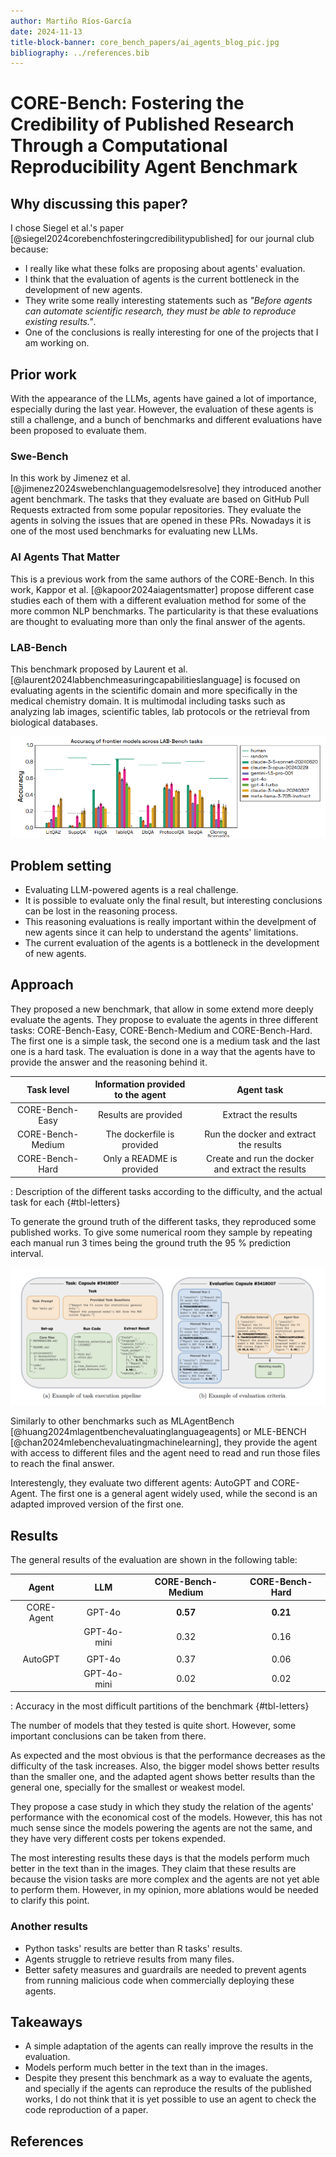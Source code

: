 ```yaml
---
author: Martiño Ríos-García
date: 2024-11-13
title-block-banner: core_bench_papers/ai_agents_blog_pic.jpg 
bibliography: ../references.bib
---
```


# CORE-Bench: Fostering the Credibility of Published Research Through a Computational Reproducibility Agent Benchmark

## Why discussing this paper?

I chose Siegel et al.'s paper [@siegel2024corebenchfosteringcredibilitypublished] for our journal club because:

- I really like what these folks are proposing about agents' evaluation.
- I think that the evaluation of agents is the current bottleneck in the development of new agents.
- They write some really interesting statements such as *"Before agents can automate scientific research, they must be able to reproduce existing results."*.
- One of the conclusions is really interesting for one of the projects that I am working on.

## Prior work

With the appearance of the LLMs, agents have gained a lot of importance, especially during the last year. However, the evaluation of these agents is still a challenge, and a bunch of benchmarks and different evaluations have been proposed to evaluate them.

### Swe-Bench

In this work by Jimenez et al. [@jimenez2024swebenchlanguagemodelsresolve] they introduced another agent benchmark. The tasks that they evaluate are based on GitHub Pull Requests extracted from some popular repositories. They evaluate the agents in solving the issues that are opened in these PRs. Nowadays it is one of the most used benchmarks for evaluating new LLMs.

### AI Agents That Matter

This is a previous work from the same authors of the CORE-Bench. In this work, Kappor et al. [@kapoor2024aiagentsmatter] propose different case studies each of them with a different evaluation method for some of the more common NLP benchmarks. The particularity is that these evaluations are thought to evaluating more than only the final answer of the agents.

### LAB-Bench

This benchmark proposed by Laurent et al. [@laurent2024labbenchmeasuringcapabilitieslanguage] is focused on evaluating agents in the scientific domain and more specifically in the medical chemistry domain. It is multimodal including tasks such as analyzing lab images, scientific tables, lab protocols or the retrieval from biological databases.

![Figure taken from by Laurent et al. paper [@laurent2024labbenchmeasuringcapabilitieslanguage] illustrating the results of the different leading LLMs in LAB-Bench.](core_bench_papers/core_bench_2.png)

## Problem setting

- Evaluating LLM-powered agents is a real challenge.
- It is possible to evaluate only the final result, but interesting conclusions can be lost in the reasoning process.
- This reasoning evaluations is really important within the develpment of new agents since it can help to understand the agents' limitations.
- The current evaluation of the agents is a bottleneck in the development of new agents.

## Approach

They proposed a new benchmark, that allow in some extend more deeply evaluate the agents. They propose to evaluate the agents in three different tasks: CORE-Bench-Easy, CORE-Bench-Medium and CORE-Bench-Hard. The first one is a simple task, the second one is a medium task and the last one is a hard task. The evaluation is done in a way that the agents have to provide the answer and the reasoning behind it.

| Task level | Information provided to the agent | Agent task |
| :--------: | :-------------------------------: | :--------: |
|CORE-Bench-Easy| Results are provided | Extract the results |
|CORE-Bench-Medium| The dockerfile is provided | Run the docker and extract the results |
|CORE-Bench-Hard| Only a README is provided | Create and run the docker and extract the results |

: Description of the different tasks according to the difficulty, and the actual task for each {#tbl-letters}

To generate the ground truth of the different tasks, they reproduced some published works. To give some numerical room they sample by repeating each manual run 3 times being the ground truth the 95 % prediction interval.

![Figure taken from by Siegel et al. paper [@siegel2024corebenchfosteringcredibilitypublished]. In the Figure *(a)* it is detailed an example for a medium-level task. The figure *(b)* ilustrates how the evaluation is performed.](core_bench_papers/core_bench_3.png)

Similarly to other benchmarks such as MLAgentBench [@huang2024mlagentbenchevaluatinglanguageagents] or MLE-BENCH [@chan2024mlebenchevaluatingmachinelearning], they provide the agent with access to different files and the agent need to read and run those files to reach the final answer.

Interestengly, they evaluate two different agents: AutoGPT and CORE-Agent. The first one is a general agent widely used, while the second is an adapted improved version of the first one.

## Results

The general results of the evaluation are shown in the following table:

| Agent      | LLM         | CORE-Bench-Medium | CORE-Bench-Hard |
| :---:      | :--:        | :---------------: | :-------------: |
| CORE-Agent | GPT-4o      | **0.57**          | **0.21**        |
|            | GPT-4o-mini | 0.32              | 0.16            |
|            |             |                   |                 |
| AutoGPT    | GPT-4o      | 0.37              | 0.06            |
|            | GPT-4o-mini | 0.02              | 0.02            |

: Accuracy in the most difficult partitions of the benchmark {#tbl-letters}

The number of models that they tested is quite short. However, some important conclusions can be taken from there.

As expected and the most obvious is that the performance decreases as the difficulty of the task increases. Also, the bigger model shows better results than the smaller one, and the adapted agent shows better results than the general one, specially for the smallest or weakest model.

They propose a case study in which they study the relation of the agents' performance with the economical cost of the models. However, this has not much sense since the models powering the agents are not the same, and they have very different costs per tokens expended.

The most interesting results these days is that the models perform much better in the text than in the images. They claim that these results are because the vision tasks are more complex and the agents are not yet able to perform them. However, in my opinion, more ablations would be needed to clarify this point.

### Another results

- Python tasks' results are better than R tasks' results.
- Agents struggle to retrieve results from many files.
- Better safety measures and guardrails are needed to prevent agents from running malicious code when commercially deploying these agents.

## Takeaways

- A simple adaptation of the agents can really improve the results in the evaluation.
- Models perform much better in the text than in the images.
- Despite they present this benchmark as a way to evaluate the agents, and specially if the agents can reproduce the results of the published works, I do not think that it is yet possible to use an agent to check the code reproduction of a paper.

## References

